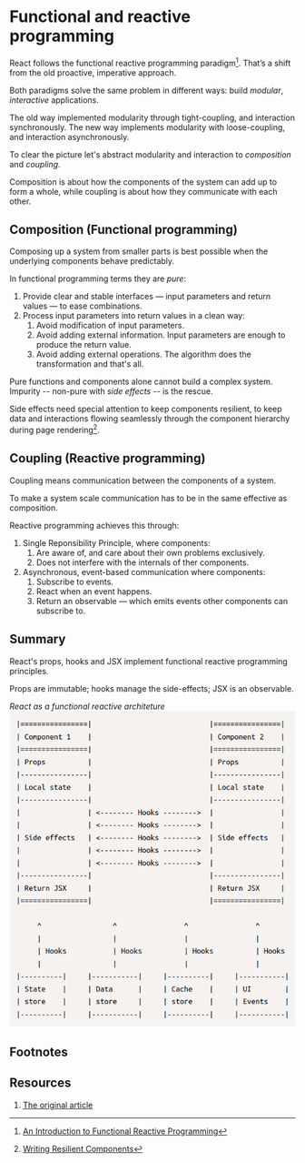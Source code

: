 # Functional and reactive programming

React follows the functional reactive programming paradigm[^1]. That’s a shift from the old proactive, imperative approach.

Both paradigms solve the same problem in different ways: build *modular*, *interactive* applications.

The old way implemented modularity through tight-coupling, and interaction synchronously. The new way implements modularity with loose-coupling, and interaction asynchronously.

To clear the picture let's abstract modularity and interaction to *composition* and *coupling*.

Composition is about how the components of the system can add up to form a whole, while coupling is about how they communicate with each other.

## Composition (Functional programming)

Composing up a system from smaller parts is best possible when the underlying components behave predictably. 

In functional programming terms they are *pure*:

1. Provide clear and stable interfaces — input parameters and return values — to ease combinations.
2. Process input parameters into return values in a clean way:
	1. Avoid modification of input parameters.
	2. Avoid adding external information. Input parameters are enough to produce the return value. 
	3. Avoid adding external operations. The algorithm does the transformation and that's all.

Pure functions and components alone cannot build a complex system. Impurity -- non-pure with *side effects* -- is the rescue.

Side effects need special attention to keep components resilient, to keep data and interactions flowing seamlessly through the component hierarchy during page rendering[^2].

## Coupling (Reactive programming)

Coupling means communication between the components of a system. 

To make a system scale communication has to be in the same effective as composition.

Reactive programming achieves this through:

1. Single Reponsibility Principle, where components:
	1. Are aware of, and care about their own problems exclusively.
	2. Does not interfere with the internals of ther components.
2. Asynchronous, event-based communication where components:
	1. Subscribe to events.
	2. React when an event happens.
	3. Return an observable — which emits events other components can subscribe to.

## Summary

React's props, hooks and JSX implement functional reactive programming principles.

Props are immutable; hooks manage the side-effects; JSX is an observable.

*React as a functional reactive architeture*
![functional-reactive-react.png](functional-reactive-react.png)


## Footnotes
[^1]: [An Introduction to Functional Reactive Programming](https://blog.danlew.net/2017/07/27/an-introduction-to-functional-reactive-programming/)
[^2]: [Writing Resilient Components](https://overreacted.io/writing-resilient-components/#writing-resilient-components)

## Resources
1. [The original article](http://metamn.io/react/the-reactive-fuctional-nature-of-react/)